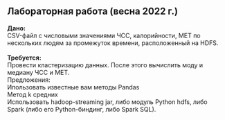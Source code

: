 ## Лабораторная работа (весна 2022 г.)
<b>Дано:</b>
<br>
CSV-файл с числовыми значениями ЧСС, калорийности, MET по нескольких людям за промежуток времени, расположенный на HDFS.
<br>
<br>
<b>Требуется:</b>
<br>
Провести кластеризацию данных. После этого вычислить моду и медиану ЧСС и MET.
<br>
Предложения:
<br>
Ипользовать известные вам методы Pandas
<br>
Метод k средних
<br>
Использовать hadoop-streaming jar, либо модуль Python hdfs, либо Spark (либо его Python-биндинг, либо Spark SQL).
